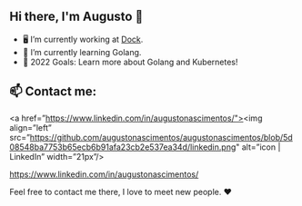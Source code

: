 ## Hi there, I'm Augusto 👋

- 🖥 I’m currently working at [Dock](https://dock.tech/en/). 
- 🌱 I’m currently learning Golang.
- 🥅 2022 Goals: Learn more about Golang and Kubernetes! 


## 📫 Contact me:
<a href=”https://www.linkedin.com/in/augustonascimentos/"><img align=”left” src=”https://github.com/augustonascimentos/augustonascimentos/blob/5d08548ba7753b65ecb6b91afa23cb2e537ea34d/linkedin.png" alt=”icon | LinkedIn” width=”21px”/></a>


https://www.linkedin.com/in/augustonascimentos/

Feel free to contact me there, I love to meet new people. ❤️

